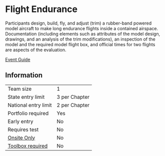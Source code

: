 # Flight Endurance

Participants design, build, fly, and adjust (trim) a rubber-band
powered model aircraft to make long endurance flights inside
a contained airspace. Documentation (including elements
such as attributes of the model design, drawings, and an analysis of the trim modifications), an inspection of the model and
the required model flight box, and official times for two flights
are aspects of the evaluation.

[Event Guide](https://lwsd.sharepoint.com/:b:/r/sites/GR-JHS-TechnologyStudentAssociation-SCA/Shared%20Documents/23-24/Competition/Event%20Guides/HS%20-%20Flight%20Endurance.pdf)

## Information

|                             |               |
| --------------------------- | ------------- |
| Team size                   | 1             |
| State entry limit           | 3 per Chapter |
| National entry limit        | 2 per Chapter |
| Portfolio required          | Yes           |
| Early entry                 | No            |
| Requires test               | No            |
| [Onsite Only](/#terms)      | No            |
| [Toolbox required](/#terms) | No            |

